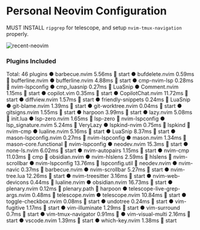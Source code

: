 # Personal Neovim Configuration
MUST INSTALL `ripgrep` for telescope, and setup `nvim-tmux-navigation` properly.

![recent-neovim](https://github.com/user-attachments/assets/ea4e4630-e29d-442b-a115-6165f1e47b7f)


### Plugins Included
  Total: 46 plugins
    ● barbecue.nvim 5.56ms  start
    ● bufdelete.nvim 0.59ms  bufferline.nvim
    ● bufferline.nvim 4.88ms  start
    ● cmp-nvim-lsp 0.28ms  nvim-lspconfig
    ● cmp_luasnip 0.27ms  LuaSnip
    ● Comment.nvim 1.15ms  start
    ● copilot.vim 0.35ms  start
    ● CopilotChat.nvim 11.72ms  start
    ● diffview.nvim 1.57ms  start
    ● friendly-snippets 0.24ms  LuaSnip
    ● git-blame.nvim 1.39ms  start
    ● git-worktree.nvim 0.04ms  start
    ● gitsigns.nvim 1.55ms  start
    ● harpoon 3.99ms  start
    ● lazy.nvim 5.08ms  init.lua
    ● lsp-zero.nvim 1.65ms 󰢱 lsp-zero  nvim-lspconfig
    ● lsp_signature.nvim 5.24ms  VeryLazy
    ● lspkind-nvim 0.75ms 󰢱 lspkind  nvim-cmp
    ● lualine.nvim 5.16ms  start
    ● LuaSnip 8.37ms  start
    ● mason-lspconfig.nvim 0.27ms  nvim-lspconfig
    ● mason.nvim 1.34ms 󰢱 mason-core.functional  nvim-lspconfig
    ● neodev.nvim 15.3ms  start
    ● none-ls.nvim 6.02ms  start
    ● nvim-autopairs 1.15ms  start
    ● nvim-cmp 11.03ms 󰢱 cmp  obsidian.nvim
    ● nvim-hlslens 2.59ms 󰢱 hlslens  nvim-scrollbar
    ● nvim-lspconfig 13.76ms 󰢱 lspconfig.util  neodev.nvim
    ● nvim-navic 0.37ms  barbecue.nvim
    ● nvim-scrollbar 5.27ms  start
    ● nvim-tree.lua 12.26ms  start
    ● nvim-treesitter 3.16ms  start
    ● nvim-web-devicons 0.44ms  lualine.nvim
    ● obsidian.nvim 16.73ms  start
    ● plenary.nvim 0.12ms 󰢱 plenary.path  harpoon
    ● telescope-live-grep-args.nvim 0.48ms  telescope.nvim
    ● telescope.nvim 10.84ms  start
    ● toggle-checkbox.nvim 0.08ms  start
    ● undotree 0.24ms  start
    ● vim-fugitive 1.17ms  start
    ● vim-illuminate 1.29ms  start
    ● vim-surround 0.7ms  start
    ● vim-tmux-navigator 0.91ms  <c-l>
    ● vim-visual-multi 2.16ms  start
    ● vscode.nvim 1.39ms  start
    ● which-key.nvim 1.38ms  start
